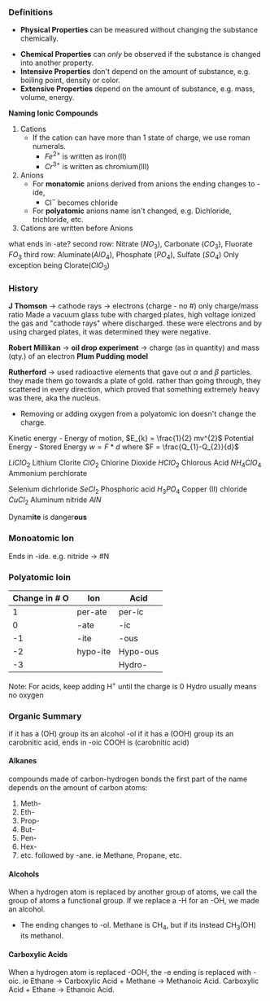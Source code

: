 ### Definitions
- **Physical Properties** can be measured without changing the substance chemically.
* **Chemical Properties** can *only* be observed if  the substance is changed into another property.
* **Intensive Properties** don't depend on the amount of substance, e.g. boiling point, density or color.
* **Extensive Properties** depend on the amount of substance, e.g. mass, volume, energy.


**Naming Ionic Compounds**
1) Cations
	- If the cation can have  more than 1 state of charge, we use roman numerals.
		- $Fe^{2+}$ is written as iron(II)
		- $Cr^{3+}$ is written as chromium(III)
2) Anions
	- For **monatomic** anions derived from anions  the ending changes to -ide,
		- Cl$^-$ becomes chloride
	- For **polyatomic** anions name isn't changed, e.g. Dichloride, trichloride, etc.
3) Cations are written before Anions

what ends in -ate?
second row: Nitrate ($NO_3$), Carbonate ($CO_{3}$), Fluorate $FO_{3}$
third row: Aluminate($AlO_{4}$), Phosphate ($PO_4$), Sulfate ($SO_4$)
	Only exception being Clorate($ClO_{3}$)

### History
**J Thomson** -> cathode rays -> electrons (charge - no \#) only charge/mass ratio
Made a vacuum glass tube with charged plates, high voltage ionized the gas and "cathode rays" where discharged. these were electrons and by using charged plates, it was determined they were negative.

**Robert Millikan** -> **oil drop experiment** -> charge (as in quantity) and mass (qty.) of  an electron
**Plum Pudding model**

**Rutherford** -> used radioactive elements that gave out $\alpha$ and $\beta$ particles. they made them go towards a plate of gold. rather than going through, they scattered in every direction, which proved that something extremely heavy was there, aka the  nucleus.

- Removing or adding oxygen from a polyatomic ion doesn't change the charge.

Kinetic energy - Energy of motion, $E_{k} = \frac{1}{2} mv^{2}$
Potential Energy -  Stored Energy $w = F*d$ where $F = \frac{Q_{1}-Q_{2}}{d}$


$LiClO_{2}$ Lithium Clorite
$ClO_2$ Chlorine Dioxide
$HClO_2$ Chlorous Acid
$NH_{4}ClO_{4}$ Ammonium perchlorate

Selenium dichrloride $SeCl_2$
Phosphoric acid $H_3PO_4$
Copper (II) chloride $CuCl_2$
Aluminum nitride $AlN$

Dynam**ite** is danger**ous** 

### Monoatomic Ion
Ends in -ide.
e.g. nitride -> \#N
### Polyatomic Ioin

| Change in # O | Ion      | Acid     |
| ------------- | -------- | -------- |
| 1             | per-ate  | per-ic   |
| 0             | -ate     | -ic      |
| -1            | -ite     | -ous     |
| -2            | hypo-ite | Hypo-ous |
| -3            |          | Hydro-   |
Note: For acids, keep  adding H$^+$ until the charge is 0
	Hydro usually means no oxygen

### Organic Summary
if it has a (OH) group its an alcohol -ol
if  it has a (OOH) group its an carobnitic acid, ends in -oic
	COOH is (carobnitic acid)


#### Alkanes
compounds made of carbon-hydrogen bonds
the first part of the name depends on the amount of carbon atoms:
1) Meth-
2) Eth-
3) Prop-
4) But-
5) Pen-
6) Hex-
7) etc.
followed by -ane. ie Methane, Propane, etc.
#### Alcohols
When a hydrogen atom is replaced by another group of atoms, we call the group of atoms a functional group.
If we replace a -H for an -OH, we made an alcohol.
* The ending changes to -ol.
Methane is CH$_4$, but if its instead CH$_3$(OH) its methanol.
#### Carboxylic Acids
When a hydrogen atom is replaced -OOH, the -e ending is replaced with -oic. ie Ethane -> Carboxylic Acid + Methane -> Methanoic Acid.
Carboxylic Acid + Ethane -> Ethanoic  Acid.